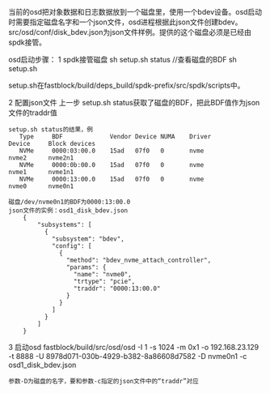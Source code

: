 当前的osd把对象数据和日志数据放到一个磁盘里，使用一个bdev设备。osd启动时需要指定磁盘名字和一个json文件，osd进程根据此json文件创建bdev。
src/osd/conf/disk_bdev.json为json文件样例。提供的这个磁盘必须是已经由spdk接管。

osd启动步骤：
1  spdk接管磁盘 
    sh setup.sh status   //查看磁盘的BDF
    sh setup.sh      

   setup.sh在fastblock/build/deps_build/spdk-prefix/src/spdk/scripts中。

2  配置json文件
   上一步 setup.sh status获取了磁盘的BDF，把此BDF值作为json文件的traddr值

    setup.sh status的结果，例
       Type     BDF             Vendor Device NUMA    Driver           Device     Block devices
       NVMe     0000:03:00.0    15ad   07f0   0       nvme             nvme2      nvme2n1
       NVMe     0000:0b:00.0    15ad   07f0   0       nvme             nvme1      nvme1n1
       NVMe     0000:13:00.0    15ad   07f0   0       nvme             nvme0      nvme0n1
    
	磁盘/dev/nvme0n1的BDF为0000:13:00.0
	json文件的实例：osd1_disk_bdev.json
	    {
	        "subsystems": [
	          {
	            "subsystem": "bdev",
	            "config": [
	              {
	                "method": "bdev_nvme_attach_controller",
	                "params": {
	                  "name": "nvme0",
	                  "trtype": "pcie",
	                  "traddr": "0000:13:00.0"
	                }
	              }
	            ]
	          }
	        ]
	    }

3  启动osd
   fastblock/build/src/osd/osd -I 1 -s 1024 -m 0x1 -o 192.168.23.129 -t 8888 -U 8978d071-030b-4929-b382-8a86608d7582
     -D nvme0n1 -c osd1_disk_bdev.json
    
    参数-D为磁盘的名字，要和参数-c指定的json文件中的“traddr”对应